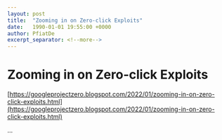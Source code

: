 ```yaml
---
layout: post
title:  "Zooming in on Zero-click Exploits"
date:   1990-01-01 19:55:00 +0000
author: PfiatDe
excerpt_separator: <!--more-->
---
```


# Zooming in on Zero-click Exploits

[https://googleprojectzero.blogspot.com/2022/01/zooming-in-on-zero-click-exploits.html](https://googleprojectzero.blogspot.com/2022/01/zooming-in-on-zero-click-exploits.html)

...
<!--more-->

